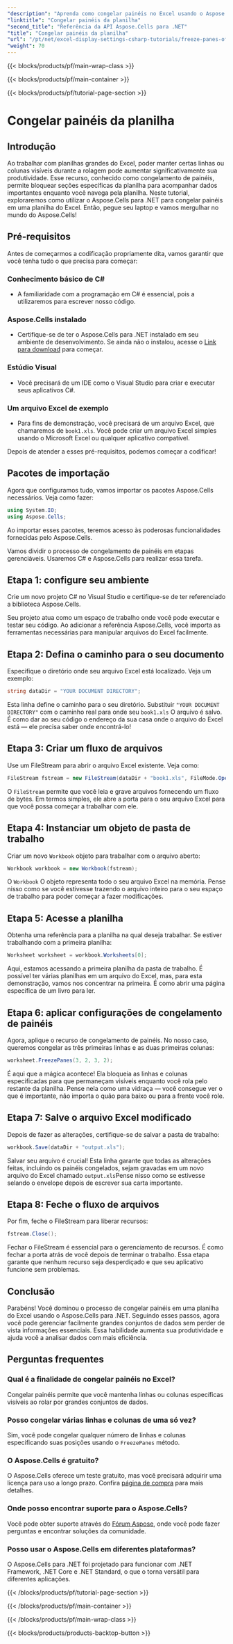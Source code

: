 ```yaml
---
"description": "Aprenda como congelar painéis no Excel usando o Aspose.Cells para .NET com este tutorial abrangente, completo com instruções passo a passo e dicas essenciais."
"linktitle": "Congelar painéis da planilha"
"second_title": "Referência da API Aspose.Cells para .NET"
"title": "Congelar painéis da planilha"
"url": "/pt/net/excel-display-settings-csharp-tutorials/freeze-panes-of-worksheet/"
"weight": 70
---
```


{{< blocks/products/pf/main-wrap-class >}}

{{< blocks/products/pf/main-container >}}

{{< blocks/products/pf/tutorial-page-section >}}

# Congelar painéis da planilha

## Introdução

Ao trabalhar com planilhas grandes do Excel, poder manter certas linhas ou colunas visíveis durante a rolagem pode aumentar significativamente sua produtividade. Esse recurso, conhecido como congelamento de painéis, permite bloquear seções específicas da planilha para acompanhar dados importantes enquanto você navega pela planilha. Neste tutorial, exploraremos como utilizar o Aspose.Cells para .NET para congelar painéis em uma planilha do Excel. Então, pegue seu laptop e vamos mergulhar no mundo do Aspose.Cells!

## Pré-requisitos

Antes de começarmos a codificação propriamente dita, vamos garantir que você tenha tudo o que precisa para começar:

### Conhecimento básico de C#
- A familiaridade com a programação em C# é essencial, pois a utilizaremos para escrever nosso código.

### Aspose.Cells instalado
- Certifique-se de ter o Aspose.Cells para .NET instalado em seu ambiente de desenvolvimento. Se ainda não o instalou, acesse o [Link para download](https://releases.aspose.com/cells/net/) para começar.

### Estúdio Visual
- Você precisará de um IDE como o Visual Studio para criar e executar seus aplicativos C#.

### Um arquivo Excel de exemplo
- Para fins de demonstração, você precisará de um arquivo Excel, que chamaremos de `book1.xls`. Você pode criar um arquivo Excel simples usando o Microsoft Excel ou qualquer aplicativo compatível.

Depois de atender a esses pré-requisitos, podemos começar a codificar!

## Pacotes de importação

Agora que configuramos tudo, vamos importar os pacotes Aspose.Cells necessários. Veja como fazer:

```csharp
using System.IO;
using Aspose.Cells;
```

Ao importar esses pacotes, teremos acesso às poderosas funcionalidades fornecidas pelo Aspose.Cells.

Vamos dividir o processo de congelamento de painéis em etapas gerenciáveis. Usaremos C# e Aspose.Cells para realizar essa tarefa.

## Etapa 1: configure seu ambiente

Crie um novo projeto C# no Visual Studio e certifique-se de ter referenciado a biblioteca Aspose.Cells.

Seu projeto atua como um espaço de trabalho onde você pode executar e testar seu código. Ao adicionar a referência Aspose.Cells, você importa as ferramentas necessárias para manipular arquivos do Excel facilmente.

## Etapa 2: Defina o caminho para o seu documento

Especifique o diretório onde seu arquivo Excel está localizado. Veja um exemplo:

```csharp
string dataDir = "YOUR DOCUMENT DIRECTORY";
```

Esta linha define o caminho para o seu diretório. Substituir `"YOUR DOCUMENT DIRECTORY"` com o caminho real para onde seu `book1.xls` O arquivo é salvo. É como dar ao seu código o endereço da sua casa onde o arquivo do Excel está — ele precisa saber onde encontrá-lo!

## Etapa 3: Criar um fluxo de arquivos

Use um FileStream para abrir o arquivo Excel existente. Veja como:

```csharp
FileStream fstream = new FileStream(dataDir + "book1.xls", FileMode.Open);
```

O `FileStream` permite que você leia e grave arquivos fornecendo um fluxo de bytes. Em termos simples, ele abre a porta para o seu arquivo Excel para que você possa começar a trabalhar com ele.

## Etapa 4: Instanciar um objeto de pasta de trabalho

Criar um novo `Workbook` objeto para trabalhar com o arquivo aberto:

```csharp
Workbook workbook = new Workbook(fstream);
```

O `Workbook` O objeto representa todo o seu arquivo Excel na memória. Pense nisso como se você estivesse trazendo o arquivo inteiro para o seu espaço de trabalho para poder começar a fazer modificações.

## Etapa 5: Acesse a planilha

Obtenha uma referência para a planilha na qual deseja trabalhar. Se estiver trabalhando com a primeira planilha:

```csharp
Worksheet worksheet = workbook.Worksheets[0];
```

Aqui, estamos acessando a primeira planilha da pasta de trabalho. É possível ter várias planilhas em um arquivo do Excel, mas, para esta demonstração, vamos nos concentrar na primeira. É como abrir uma página específica de um livro para ler.

## Etapa 6: aplicar configurações de congelamento de painéis

Agora, aplique o recurso de congelamento de painéis. No nosso caso, queremos congelar as três primeiras linhas e as duas primeiras colunas:

```csharp
worksheet.FreezePanes(3, 2, 3, 2);
```

É aqui que a mágica acontece! Ela bloqueia as linhas e colunas especificadas para que permaneçam visíveis enquanto você rola pelo restante da planilha. Pense nela como uma vidraça — você consegue ver o que é importante, não importa o quão para baixo ou para a frente você role.

## Etapa 7: Salve o arquivo Excel modificado

Depois de fazer as alterações, certifique-se de salvar a pasta de trabalho:

```csharp
workbook.Save(dataDir + "output.xls");
```

Salvar seu arquivo é crucial! Esta linha garante que todas as alterações feitas, incluindo os painéis congelados, sejam gravadas em um novo arquivo do Excel chamado `output.xls`Pense nisso como se estivesse selando o envelope depois de escrever sua carta importante.

## Etapa 8: Feche o fluxo de arquivos

Por fim, feche o FileStream para liberar recursos:

```csharp
fstream.Close();
```

Fechar o FileStream é essencial para o gerenciamento de recursos. É como fechar a porta atrás de você depois de terminar o trabalho. Essa etapa garante que nenhum recurso seja desperdiçado e que seu aplicativo funcione sem problemas.

## Conclusão

Parabéns! Você dominou o processo de congelar painéis em uma planilha do Excel usando o Aspose.Cells para .NET. Seguindo esses passos, agora você pode gerenciar facilmente grandes conjuntos de dados sem perder de vista informações essenciais. Essa habilidade aumenta sua produtividade e ajuda você a analisar dados com mais eficiência.

## Perguntas frequentes

### Qual é a finalidade de congelar painéis no Excel?
Congelar painéis permite que você mantenha linhas ou colunas específicas visíveis ao rolar por grandes conjuntos de dados.

### Posso congelar várias linhas e colunas de uma só vez?
Sim, você pode congelar qualquer número de linhas e colunas especificando suas posições usando o `FreezePanes` método.

### O Aspose.Cells é gratuito?
O Aspose.Cells oferece um teste gratuito, mas você precisará adquirir uma licença para uso a longo prazo. Confira [página de compra](https://purchase.aspose.com/buy) para mais detalhes.

### Onde posso encontrar suporte para o Aspose.Cells?
Você pode obter suporte através do [Fórum Aspose](https://forum.aspose.com/c/cells/9), onde você pode fazer perguntas e encontrar soluções da comunidade.

### Posso usar o Aspose.Cells em diferentes plataformas?
O Aspose.Cells para .NET foi projetado para funcionar com .NET Framework, .NET Core e .NET Standard, o que o torna versátil para diferentes aplicações.

{{< /blocks/products/pf/tutorial-page-section >}}

{{< /blocks/products/pf/main-container >}}

{{< /blocks/products/pf/main-wrap-class >}}

{{< blocks/products/products-backtop-button >}}